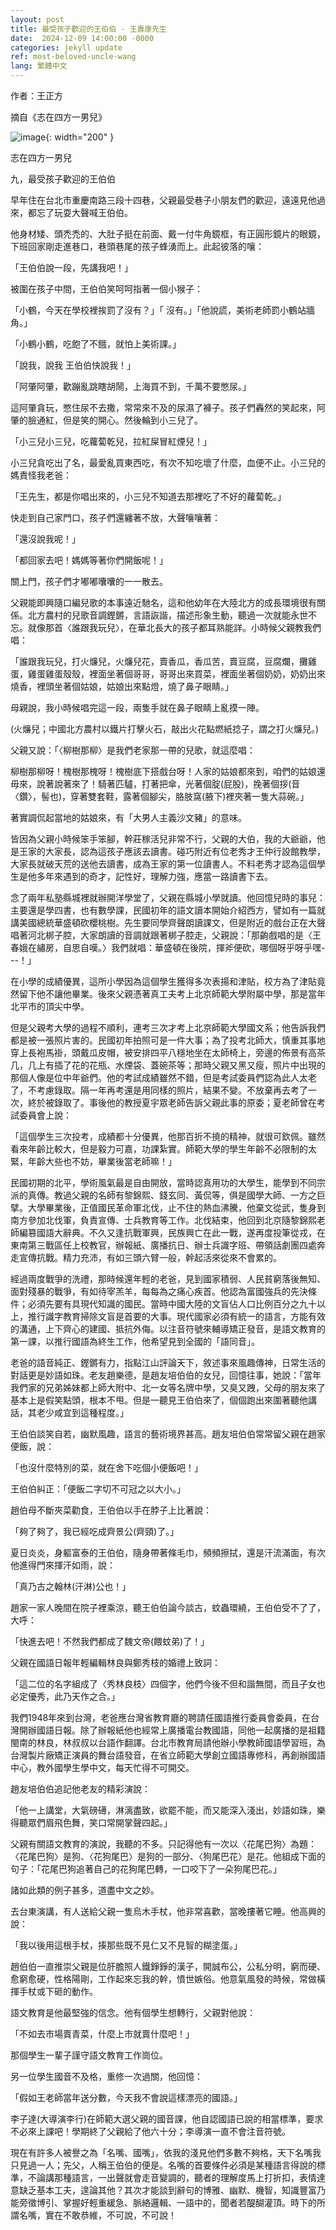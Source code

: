 ```yaml
---
layout: post
title: 最受孩子歡迎的王伯伯 - 王壽康先生         
date:  2024-12-09 14:00:00 -0000
categories: jekyll update
ref: most-beloved-uncle-wang
lang: 繁體中文
---
```


作者：王正方

摘自《志在四方一男兒》

![image](/assets/imgs/peterwang_trilogy3.jpg "志在四方一男兒"){: width="200" }

志在四方一男兒

九，最受孩子歡迎的王伯伯

早年住在台北市重慶南路三段十四巷，父親最受巷子小朋友們的歡迎，遠遠見他過來，都忘了玩耍大聲喊王伯伯。

他身材矮、頭禿禿的、大肚子挺在前面、戴一付牛角鏡框，有正圓形鏡片的眼鏡，下班回家剛走進巷口，巷頭巷尾的孩子蜂湧而上。此起彼落的嚷：

「王伯伯說一段，先講我吧！」

被圍在孩子中間，王伯伯笑呵呵指著一個小猴子：

「小鶴，今天在學校裡挨罰了沒有？」「 沒有。」「他說謊，美術老師罰小鶴站牆角。」 

「小鶴小鶴，吃飽了不餓，就怕上美術課。」

「說我，說我 王伯伯快說我！」

「阿肇阿肇，歡蹦亂跳瞎胡鬧，上海買不到，千萬不要憋尿。」

這阿肇貪玩，憋住尿不去撒，常常來不及的尿濕了褲子。孩子們轟然的笑起來，阿肇的臉通紅，但是笑的開心。然後輪到小三兒了。

「小三兒小三兒，吃蘿蔔乾兒，拉紅屎冒紅煙兒！」

小三兒貪吃出了名，最愛亂買東西吃，有次不知吃壞了什麼，血便不止。小三兒的媽責怪我老爸：

「王先生，都是你唱出來的，小三兒不知道去那裡吃了不好的蘿蔔乾。」

快走到自己家門口，孩子們還纏著不放，大聲嚷嚷著：

「還沒說我呢！」

「都回家去吧！媽媽等著你們開飯呢！」 

關上門，孩子們才嘟嘟囔囔的一一散去。

父親能即興隨口編兒歌的本事遠近馳名，這和他幼年在大陸北方的成長環境很有關係。北方農村的兒歌音調鏗鏘，言語詼諧，描述形象生動，聽過一次就能永世不忘。就像那首〈誰跟我玩兒〉，在華北長大的孩子都耳熟能詳。小時候父親教我們唱：

「誰跟我玩兒，打火燫兒，火燫兒花，賣香瓜，香瓜苦，賣豆腐，豆腐爛，攤雞蛋，雞蛋雞蛋殼殼，裡面坐著個哥哥，哥哥出來買菜，裡面坐著個奶奶，奶奶出來燒香，裡頭坐著個姑娘，姑娘出來點燈，燒了鼻子眼睛。」

母親說，我小時候唱完這一段，兩隻手就在鼻子眼睛上亂摸一陣。

(火燫兒；中國北方農村以鐵片打擊火石，敲出火花點燃紙捻子，謂之打火燫兒。)

父親又說：「〈柳樹那柳〉是我們老家那一帶的兒歌，就這麼唱：

柳樹那柳呀！槐樹那槐呀！槐樹底下搭戲台呀！人家的姑娘都來到，咱們的姑娘還毋來，說著說著來了！騎著匹驢，打著把傘，光著個腚(屁股)，挽著個拶(音〈鑽〉，髻也)，穿著雙套鞋，露著個腳尖，胳肢窩(腋下)裡夾著一隻大蒜碗。」

著實調侃起當地的姑娘來，有「大男人主義沙文豬」的意味。

皆因為父親小時候笨手笨腳，幹莊稼活兒非常不行，父親的大伯，我的大爺爺，他是王家的大家長，認為這孩子應該去讀書。碰巧附近有位老秀才王仲行設館教學，大家長就破天荒的送他去讀書，成為王家的第一位讀書人。不料老秀才認為這個學生是他多年來遇到的奇才，記性好，理解力強，應當一路讀書下去。

念了兩年私塾縣城裡就辦開洋學堂了，父親在縣城小學就讀。他回憶兒時的事兒：主要還是學四書，也有數學課，民國初年的語文讀本開始介紹西方，譬如有一篇就講美國總統華盛頓砍櫻桃樹。先生要同學齊聲朗讀課文，但是附近的戲台正在大聲唱著河北梆子腔，大家朗讀的音調就跟著梆子腔走，父親說：「那齣戲唱的是〈王春娥在繡房，自思自嘆。〉我們就唱：華盛頓在後院，揮斧便砍，哪個呀乎呀乎嘿---！」

在小學的成績優異，這所小學因為這個學生獲得多次表揚和津貼，校方為了津貼竟然留下他不讓他畢業。後來父親憑著真工夫考上北京師範大學附屬中學，那是當年北平市的頂尖中學。

但是父親考大學的過程不順利，連考三次才考上北京師範大學國文系；他告訴我們都是被一張照片害的。民國初年拍照可是一件大事；為了投考北師大，慎重其事地穿上長袍馬褂，頭戴瓜皮帽，被安排四平八穩地坐在太師椅上，旁邊的佈景有高茶几，几上有插了花的花瓶、水煙袋、蓋碗茶等；那時父親又黑又瘦，照片中出現的那個人像是位中年爺們。他的考試成績雖然不錯，但是考試委員們認為此人太老了，不考慮錄取。隔一年再考還是用同樣的照片，結果不變。不放棄再去考了一次，終於被錄取了。事後他的教授夏宇眾老師告訴父親此事的原委；夏老師曾在考試委員會上說： 

「這個學生三次投考，成績都十分優異，他那百折不撓的精神，就很可欽佩。雖然看來年齡比較大，但是毅力可嘉，功課紮實。師範大學的學生年齡不必限制的太緊，年齡大些也不妨，畢業後當老師嘛！」

民國初期的北平，學術風氣最是自由開放，當時認真用功的大學生，能學到不同宗派的真傳。教過父親的名師有黎錦熙、錢玄同、黃侃等，俱是國學大師、一方之巨擘。大學畢業後，正值國民革命軍北伐，止不住的熱血沸騰，他棄文從武，隻身到南方參加北伐軍，負責宣傳、士兵教育等工作。北伐結束，他回到北京隨黎錦熙老師編篡國語大辭典。不久又逢抗戰軍興，民族興亡在此一戰，遂再度投筆從戎，在東南第三戰區任上校教官，辦報紙、廣播抗日、辦士兵識字班、帶領話劇團四處奔走宣傳抗戰。精力充沛，有如三頭六臂一般，幹起活來從來不會累的。

經過兩度戰爭的洗禮，那時候還年輕的老爸，見到國家積弱、人民貧窮落後無知、面對殘暴的戰爭，有如待宰羔羊，每每為之痛心疾首。他認為富國強兵的先決條件；必須先要有具現代知識的國民。當時中國大陸的文盲佔人口比例百分之九十以上，推行識字教育掃除文盲是首要的大事。現代國家必須有統一的語言，方能有效的溝通，上下齊心的建國、抵抗外侮。以注音符號來輔導矯正發音，是語文教育的第一課，以推行國語為終生工作，他希望見到全國的「語同音」。

老爸的語音純正、鏗鏘有力，指點江山評論天下，敘述事來風趣傳神，日常生活的對話更是妙語如珠。老友趙樂德，是趙友培伯伯的女兒，回憶往事，她說：「當年我們家的兄弟姊妹都上師大附中、北一女等名牌中學，又臭又跩，父母的朋友來了基本上是假笑點頭，根本不甩。但是一聽見王伯伯來了，個個跑出來圍著聽他講話，其老少咸宜到這種程度。」

王伯伯談笑自若，幽默風趣，語言的藝術境界甚高。趙友培伯伯常常留父親在趙家便飯，說：

「也沒什麼特別的菜，就在舍下吃個小便飯吧！」

王伯伯糾正：「便飯二字切不可冠之以大小。」

趙伯母不斷夾菜勸食，王伯伯以手在脖子上比著說：

「夠了夠了，我已經吃成齊景公(齊頸)了。」

夏日炎炎，身軀富泰的王伯伯，隨身帶著條毛巾，頻頻擦拭，還是汗流滿面，有次他進得門來揮汗如雨，說：

「真乃古之翰林(汗淋)公也！」

趙家一家人晚間在院子裡乘涼，聽王伯伯論今談古，蚊蟲環繞，王伯伯受不了了，大呼：

「快進去吧！不然我們都成了魏文帝(餵蚊弟)了！」

父親在國語日報年輕編輯林良與鄭秀枝的婚禮上致詞： 

「這二位的名字組成了〈秀林良枝〉四個字，他們今後不但和諧無間，而且子女也必定優秀，此乃天作之合。」

我們1948年來到台灣，老爸應台灣省教育廳的聘請任國語推行委員會委員，在台灣開辦國語日報。除了辦報紙他也經常上廣播電台教國語，同他一起廣播的是祖籍閩南的林良，林叔叔以台語作翻譯。台北市教育局請他辦小學教師國語學習班，為台灣製片廠矯正演員的舞台語發音，在省立師範大學創立國語專修科，再創辦國語中心，教外國學生學中文，每天忙得不可開交。

趙友培伯伯追記他老友的精彩演說：

「他一上講堂，大氣磅礡，淋漓盡致，欲罷不能，而又能深入淺出，妙語如珠，樂得聽眾們眉飛色舞，笑口常開掌聲四起。」

父親有關語文教育的演說，我聽的不多。只記得他有一次以〈花尾巴狗〉為題：〈花尾巴狗〉是狗、〈花狗尾巴〉是狗的一部分、〈狗尾巴花〉是花。他組成下面的句子：「花尾巴狗追著自己的花狗尾巴轉，一口咬下了一朵狗尾巴花。」

諸如此類的例子甚多，道盡中文之妙。

去台東演講，有人送給父親一隻烏木手杖，他非常喜歡，當晚摟著它睡。他高興的說：

「我以後用這根手杖，揍那些既不見仁又不見智的糊塗蛋。」

趙伯伯一直推崇父親是位肝膽照人鐵錚錚的漢子，開誠布公，公私分明，窮而硬、愈窮愈硬，性格陽剛，工作起來忘我的幹，憤世嫉俗。他意氣風發的時候，常做橫揮手杖或下砸的動作。

語文教育是他最堅強的信念。他有個學生想轉行，父親對他說：

「不如去市場賣青菜，什麼上市就賣什麼吧！」

那個學生一輩子謹守語文教育工作崗位。

另一位學生國音不及格，重修一次過關，他回憶：

   「假如王老師當年送分數，今天我不會說這樣漂亮的國語。」
   
李子達(大導演李行)在師範大選父親的國音課，他自認國語已說的相當標準，要求不必來上課吧！學期終了父親給了他六十分；李導演一直不會注音符號。

現在有許多人被譽之為「名嘴、國嘴」，依我的淺見他們多數不夠格，天下名嘴我只見過一人；先父，人稱王伯伯的便是。名嘴的首要條件必須是某種語言得說的標準，不論講那種語言，一出聲就會走音變調的，聽者的理解度馬上打折扣，表情達意缺乏基本工夫，遑論其他？其次才能談到辭句的博雅、幽默、機智，知識豐富乃能旁徵博引、掌握好輕重緩急、脈絡邏輯、一語中的，聞者若醍醐灌頂。時下的所謂名嘴，實在不敢恭維，不可說，不可說！


